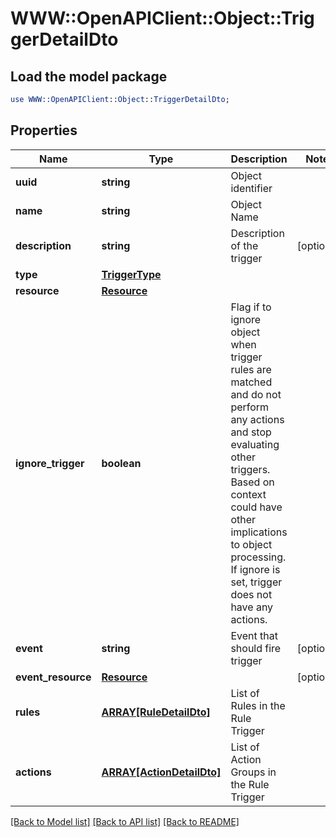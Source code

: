 # WWW::OpenAPIClient::Object::TriggerDetailDto

## Load the model package
```perl
use WWW::OpenAPIClient::Object::TriggerDetailDto;
```

## Properties
Name | Type | Description | Notes
------------ | ------------- | ------------- | -------------
**uuid** | **string** | Object identifier | 
**name** | **string** | Object Name | 
**description** | **string** | Description of the trigger | [optional] 
**type** | [**TriggerType**](TriggerType.md) |  | 
**resource** | [**Resource**](Resource.md) |  | 
**ignore_trigger** | **boolean** | Flag if to ignore object when trigger rules are matched and do not perform any actions and stop evaluating other triggers. Based on context could have other implications to object processing. If ignore is set, trigger does not have any actions. | 
**event** | **string** | Event that should fire trigger | [optional] 
**event_resource** | [**Resource**](Resource.md) |  | [optional] 
**rules** | [**ARRAY[RuleDetailDto]**](RuleDetailDto.md) | List of Rules in the Rule Trigger | 
**actions** | [**ARRAY[ActionDetailDto]**](ActionDetailDto.md) | List of Action Groups in the Rule Trigger | 

[[Back to Model list]](../README.md#documentation-for-models) [[Back to API list]](../README.md#documentation-for-api-endpoints) [[Back to README]](../README.md)



